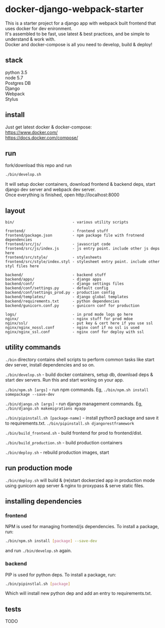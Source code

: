 # docker-django-webpack-starter

This is a starter project for a django app with webpack built frontend that uses docker for dev enironment.  
It's assembled to be fast, use latest & best practices, and be simple to understand & work with.  
Docker and docker-compose is all you need to develop, build & deploy!

## stack
python 3.5  
node 5.7  
Postgres DB  
Django  
Webpack  
Stylus  


## install
Just get latest docker & docker-compose:  
https://www.docker.com/  
https://docs.docker.com/compose/


## run
fork/download this repo and run
```sh
./bin/develop.sh
```
It will setup docker containers, download frontend & backend deps, start django dev server and webpack dev server.  
Once everything is finished, open http://localhost:8000

## layout

```
bin/                          - various utility scripts

frontend/                     - frontend stuff
frontend/package.json         - npm package file with frotnend dependencies
frontend/src/js/              - javascript code
frontend/src/js/index.js      - js entry point. include other js deps here
frontend/src/style/           - stylesheets       
frontend/src/style/index.styl - stylesheet entry point. include other styl files here

backend/                      - backend stuff
backend/apps/                 - django apps
backend/conf/                 - django settings files
backend/conf/settings.py      - default config
backend/conf/settings_prod.py - production config
backend/templates/            - django global templates
backend/requirements.txt      - python dependencies
backend/gunicorn.conf.py      - gunicorn conf for production

logs/                         - in prod mode logs go here
nginx/                        - nginx stuff for prod mdoe
nginx/ssl/                    - put key & cert here if you use ssl
nginx/nginx_nossl.conf        - nginx conf if no ssl is used
nginx/nginx_ssl.conf          - nginx conf for deploy with ssl
```

## utility commands
`./bin` directory contains shell scripts to perform common tasks like start dev server, install dependencies and so on.

`./bin/develop.sh` - build docker containers, setup db, download deps & start dev servers. Run this and start working on your app.

`./bin/npm.sh [args]` - run npm commands. Eg, `./bin/npm.sh install somepackage --save-dev`

`./bin/django.sh [args]` - run django management commands. Eg, `./bin/django.sh makemigrations myapp`

`./bin/pipinstall.sh [package-name]` - install python3 package and save it to requirements.txt. `./bin/pipinstall.sh djangorestframework`

`./bin/build_frontend.sh`  - build frontend for prod to frontend/dist. 

`./bin/build_production.sh` - build production containers  

`./bin/deploy.sh` - rebuild production images, start

## run production mode

`./bin/deploy.sh` will build & (re)start dockerzied app in production mode using gunicorn app server & nginx to proxypass & serve static files.

## installing dependencies

### frontend
NPM is used for managing frontend/js dependencies. To install a package, run:  
```sh
./bin/npm.sh install [package] --save-dev
```
and run `./bin/develop.sh` again.

### backend
PIP is used for python deps. To install a package, run:  
```sh
./bin/pipinstlal.sh [package]
```
Which will install new python dep and add an entry to requirements.txt.

## tests

TODO
